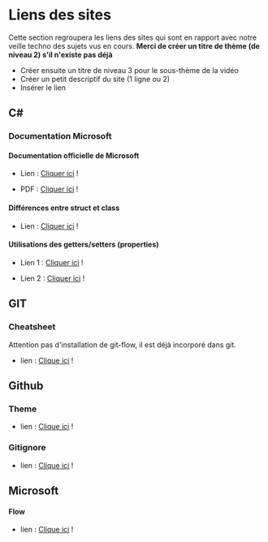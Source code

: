 # Liens des sites

Cette section regroupera les liens des sites qui sont en rapport avec notre veille techno des sujets vus en cours.
**Merci de créer un titre de thème (de niveau 2) s'il n'existe pas déjà**

* Créer ensuite un titre de niveau 3 pour le sous-thème de la vidéo
* Créer un petit descriptif du site (1 ligne ou 2)
* Insérer le lien  


## C#
### Documentation Microsoft

#### Documentation officielle de Microsoft

* Lien : [Cliquer ici][c#-00] !

* PDF : [Cliquer ici][c#-01] !

[c#-00]: https://docs.microsoft.com/fr-fr/dotnet/csharp/
[c#-01]: https://docs.microsoft.com/fr-fr/dotnet/opbuildpdf/csharp/toc.pdf?branch=live

#### Différences entre struct et class

* Lien : [Cliquer ici][c#-02] !

[c#-02]: https://docs.microsoft.com/en-us/dotnet/csharp/programming-guide/classes-and-structs/

#### Utilisations des getters/setters (properties)

* Lien 1 : [Cliquer ici][c#-03] !

[c#-03]: https://docs.microsoft.com/fr-fr/dotnet/csharp/programming-guide/classes-and-structs/using-properties

* Lien 2 : [Cliquer ici][c#-04] !

[c#-04]: https://docs.microsoft.com/fr-fr/dotnet/csharp/programming-guide/classes-and-structs/auto-implemented-properties


## GIT
### Cheatsheet

Attention pas d'installation de git-flow, il est déjà incorporé dans git.

* lien : [Clique ici][git-00] !

[git-00]: http://danielkummer.github.io/git-flow-cheatsheet/index.fr_FR.html


## Github
### Theme

* lien : [Clique ici][git-01] !

[git-01]: https://pages.github.com/

### Gitignore

* lien : [Clique ici][git-02] !

[git-02]: https://gitignore.io/


## Microsoft
#### Flow

* lien : [Clique ici][ms-00] !

[ms-00]: https://docs.microsoft.com/fr-fr/power-automate/?utm_source=flow-sidebar

